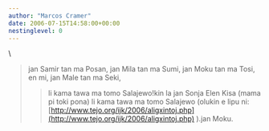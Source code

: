 ```yaml
---
author: "Marcos Cramer"
date: 2006-07-15T14:58:00+00:00
nestinglevel: 0
---
```

\
> jan Samir tan ma Posan,
> jan Mila tan ma Sumi,
> jan Moku tan ma Tosi,
> en mi, jan Male tan ma Seki,
>> li kama tawa ma tomo Salajewo!kin la jan Sonja Elen Kisa (mama pi toki pona) li kama tawa ma tomo Salajewo (olukin e lipu ni: [http://www.tejo.org/ijk/2006/aligxintoj.php](http://www.tejo.org/ijk/2006/aligxintoj.php) ).jan Moku.